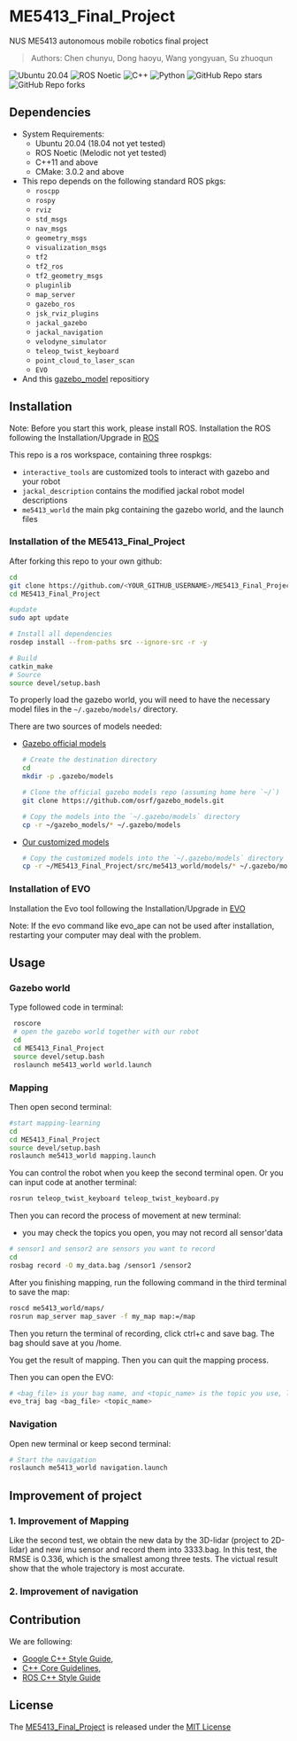 # ME5413_Final_Project

NUS ME5413 autonomous mobile robotics final project
>Authors: Chen chunyu, Dong haoyu, Wang yongyuan, Su zhuoqun

![Ubuntu 20.04](https://img.shields.io/badge/OS-Ubuntu_20.04-informational?style=flat&logo=ubuntu&logoColor=white&color=2bbc8a)
![ROS Noetic](https://img.shields.io/badge/Tools-ROS_Noetic-informational?style=flat&logo=ROS&logoColor=white&color=2bbc8a)
![C++](https://img.shields.io/badge/Code-C++-informational?style=flat&logo=c%2B%2B&logoColor=white&color=2bbc8a)
![Python](https://img.shields.io/badge/Code-Python-informational?style=flat&logo=Python&logoColor=white&color=2bbc8a)
![GitHub Repo stars](https://img.shields.io/github/stars/NUS-Advanced-Robotics-Centre/ME5413_Final_Project?color=FFE333)
![GitHub Repo forks](https://img.shields.io/github/forks/NUS-Advanced-Robotics-Centre/ME5413_Final_Project?color=FFE333)

## Dependencies

* System Requirements:
  * Ubuntu 20.04 (18.04 not yet tested)
  * ROS Noetic (Melodic not yet tested)
  * C++11 and above
  * CMake: 3.0.2 and above
* This repo depends on the following standard ROS pkgs:
  * `roscpp`
  * `rospy`
  * `rviz`
  * `std_msgs`
  * `nav_msgs`
  * `geometry_msgs`
  * `visualization_msgs`
  * `tf2`
  * `tf2_ros`
  * `tf2_geometry_msgs`
  * `pluginlib`
  * `map_server`
  * `gazebo_ros`
  * `jsk_rviz_plugins`
  * `jackal_gazebo`
  * `jackal_navigation`
  * `velodyne_simulator`
  * `teleop_twist_keyboard`
  * `point_cloud_to_laser_scan` 
  * `EVO`
* And this [gazebo_model](https://github.com/osrf/gazebo_models) repositiory


## Installation

Note: Before you start this work, please install ROS. Installation the ROS following the Installation/Upgrade in [ROS](http://wiki.ros.org/noetic/Installation/Ubuntu)


This repo is a ros workspace, containing three rospkgs:

* `interactive_tools` are customized tools to interact with gazebo and your robot
* `jackal_description` contains the modified jackal robot model descriptions
* `me5413_world` the main pkg containing the gazebo world, and the launch files

### Installation of the ME5413_Final_Project

After forking this repo to your own github:

```bash
cd
git clone https://github.com/<YOUR_GITHUB_USERNAME>/ME5413_Final_Project.git
cd ME5413_Final_Project

#update
sudo apt update

# Install all dependencies
rosdep install --from-paths src --ignore-src -r -y

# Build
catkin_make
# Source 
source devel/setup.bash
```

To properly load the gazebo world, you will need to have the necessary model files in the `~/.gazebo/models/` directory.

There are two sources of models needed:

* [Gazebo official models](https://github.com/osrf/gazebo_models)
  
  ```bash
  # Create the destination directory
  cd
  mkdir -p .gazebo/models

  # Clone the official gazebo models repo (assuming home here `~/`)
  git clone https://github.com/osrf/gazebo_models.git

  # Copy the models into the `~/.gazebo/models` directory
  cp -r ~/gazebo_models/* ~/.gazebo/models
  ```

* [Our customized models](https://github.com/NUS-Advanced-Robotics-Centre/ME5413_Final_Project/tree/main/src/me5413_world/models)

  ```bash
  # Copy the customized models into the `~/.gazebo/models` directory
  cp -r ~/ME5413_Final_Project/src/me5413_world/models/* ~/.gazebo/models
  ```
  
### Installation of EVO
  
  Installation the Evo tool following the Installation/Upgrade in [EVO](https://github.com/MichaelGrupp/evo)

  Note: If the evo command like evo_ape can not be used after installation, restarting your computer may deal with the problem.

## Usage

### Gazebo world

  Type followed code in terminal:

```bash
 roscore
 # open the gazebo world together with our robot
 cd
 cd ME5413_Final_Project
 source devel/setup.bash
 roslaunch me5413_world world.launch

```

### Mapping

Then open second terminal:

```bash
#start mapping-learning
cd
cd ME5413_Final_Project
source devel/setup.bash
roslaunch me5413_world mapping.launch
```

You can control the robot when you keep the second terminal open.
Or you can input code at another terminal:

```bash
rosrun teleop_twist_keyboard teleop_twist_keyboard.py
```

Then you can record the process of movement at new terminal:

* you may check the topics you open, you may not record all sensor'data

```bash
# sensor1 and sensor2 are sensors you want to record
cd
rosbag record -O my_data.bag /sensor1 /sensor2
```

After you finishing mapping, run the following command in the third terminal to save the map:

```bash
roscd me5413_world/maps/
rosrun map_server map_saver -f my_map map:=/map
```
Then you return the terminal of recording, click ctrl+c and save bag. The bag should save at you /home. 


You get the result of mapping. Then you can quit the mapping process.

Then you can open the EVO:
```bash
# <bag_file> is your bag name, and <topic_name> is the topic you use, like laser_scan. 
evo_traj bag <bag_file> <topic_name>
```

### Navigation

Open new terminal or keep second terminal:

```bash
# Start the navigation
roslaunch me5413_world navigation.launch
```

## Improvement of project

### 1. Improvement of Mapping
Like the second test, we obtain the new data by the 3D-lidar (project to 2D-lidar) and new imu sensor and record them into 3333.bag. In this test, the RMSE is 0.336, which is the smallest among three tests. The victual result show that the whole trajectory is most accurate. 


### 2. Improvement of navigation


## Contribution

We are following:

* [Google C++ Style Guide](https://google.github.io/styleguide/cppguide.html),
* [C++ Core Guidelines](https://isocpp.github.io/CppCoreGuidelines/CppCoreGuidelines#main),
* [ROS C++ Style Guide](http://wiki.ros.org/CppStyleGuide)

## License

The [ME5413_Final_Project](https://github.com/NUS-Advanced-Robotics-Centre/ME5413_Final_Project) is released under the [MIT License](https://github.com/NUS-Advanced-Robotics-Centre/ME5413_Final_Project/blob/main/LICENSE)


